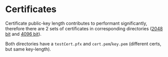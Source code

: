 # Certificates

Certificate public-key length contributes to performant significantly, therefore there are 2 sets of certificates in corresponding directories ([2048 bit](./2048/) and [4096 bit](./4096/)).

Both directories have a `testCert.pfx` and `cert.pem`/`key.pem` (different certs, but same key-length).
